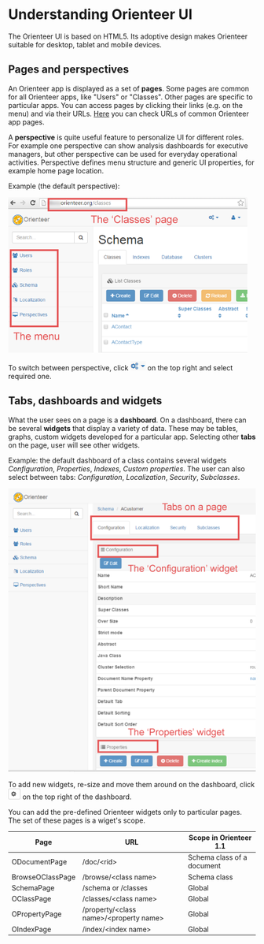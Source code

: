 # Understanding Orienteer UI

The Orienteer UI is based on HTML5. Its adoptive design makes Orienteer suitable for desktop, tablet and mobile devices.

## Pages and perspectives
An Orienteer app is displayed as a set of **pages**. Some pages are common for all Orienteer apps, like "Users" or "Classes". Other pages are specific to particular apps. You can access pages by clicking their links (e.g. on the menu) and via their URLs. [Here](https://orienteer.gitbooks.io/orienteer/content/special_urls.html) you can check URLs of common Orienteer app pages.  

A **perspective** is quite useful feature to personalize UI for different roles. For example one perspective can show analysis dashboards for executive managers, but other perspective can be used for everyday operational activities. Perspective defines menu structure and generic UI properties, for example home page location. 

Example (the default perspective):

![](Perspectives-small1.png)

To switch between perspective, click ![](UI-selecting-perspectives.jpg) on the top right and select required one.

## Tabs, dashboards and widgets

What the user sees on a page is a **dashboard**. On a dashboard, there can be several **widgets** that display a variety of data. These may be tables, graphs, custom widgets developed for a particular app. Selecting other **tabs** on the page, user will see other widgets.

Example: the default dashboard of a class contains several widgets *Configuration*, *Properties*, *Indexes*, *Custom properties*. The user can also select between tabs: *Configuration*, *Localization*, *Security*, *Subclasses*.

![](Pages&widgets.png)

To add new widgets, re-size and move them around on the dashboard, click  ![](UI-adding-widgets.jpg) on the top right of the dashboard. 

You can add the pre-defined Orienteer widgets only to particular pages. The set of these pages is a wiget's scope.

|Page|URL|Scope in Orienteer 1.1|
| -- | -- | -- |
|ODocumentPage|/doc/&lt;rid&gt;|Schema class of a document|
|BrowseOClassPage|/browse/&lt;class name&gt;|Schema class|
|SchemaPage|/schema or /classes|Global|
|OClassPage|/classes/&lt;class name&gt;|Global|
|OPropertyPage|/property/&lt;class name&gt;/&lt;property name&gt;|Global|
|OIndexPage|/index/&lt;index name&gt;|Global|
